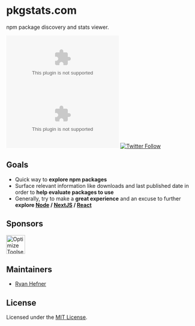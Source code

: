 # pkgstats.com

npm package discovery and stats viewer.

[![GitHub](https://img.shields.io/github/license/pkgstats/pkgstats.com)](LICENSE)
![Snyk Vulnerabilities for GitHub Repo](https://img.shields.io/snyk/vulnerabilities/github/pkgstats/pkgstats.com)
[![Twitter Follow](https://img.shields.io/twitter/follow/pkgstats?style=social)](https://twitter.com/pkgstats)

## Goals

* Quick way to __explore npm packages__
* Surface relevant information like downloads and last published date in order to __help evaluate packages to use__
* Generally, try to make a __great experience__ and an excuse to further __explore [Node](https://github.com/nodejs/node) / [NextJS](https://github.com/zeit/next.js) / [React](https://github.com/facebook/react)__

## Sponsors

[<img src="https://www.pkgstats.com/static/images/optimize-toolset.png" alt="Optimize Toolset" height="50" />](https://optimizetoolset.com)

## Maintainers

* [Ryan Hefner](https://github.com/ryanhefner)

## License

Licensed under the [MIT License](LICENSE).
